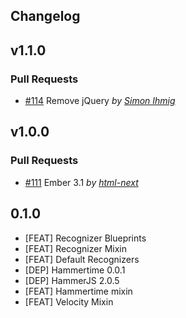 Changelog
---------

## v1.1.0

### Pull Requests

- [#114](https://github.com/html-next/ember-gestures/pull/114)  Remove jQuery *by [Simon Ihmig](https://github.com/simonihmig)*

## v1.0.0

### Pull Requests

- [#111](https://github.com/html-next/ember-gestures/pull/111)  Ember 3.1  *by [html-next](https://github.com/html-next)*

## 0.1.0

- [FEAT] Recognizer Blueprints
- [FEAT] Recognizer Mixin
- [FEAT] Default Recognizers
- [DEP]  Hammertime 0.0.1
- [DEP]  HammerJS 2.0.5
- [FEAT] Hammertime mixin
- [FEAT] Velocity Mixin

